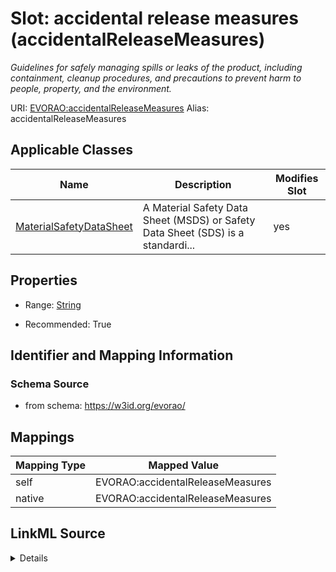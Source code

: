 

# Slot: accidental release measures (accidentalReleaseMeasures) 


_Guidelines for safely managing spills or leaks of the product, including containment, cleanup procedures, and precautions to prevent harm to people, property, and the environment._





URI: [EVORAO:accidentalReleaseMeasures](https://w3id.org/evorao/accidentalReleaseMeasures)
Alias: accidentalReleaseMeasures

<!-- no inheritance hierarchy -->





## Applicable Classes

| Name | Description | Modifies Slot |
| --- | --- | --- |
| [MaterialSafetyDataSheet](MaterialSafetyDataSheet.md) | A Material Safety Data Sheet (MSDS) or Safety Data Sheet (SDS) is a standardi... |  yes  |







## Properties

* Range: [String](String.md)

* Recommended: True





## Identifier and Mapping Information







### Schema Source


* from schema: https://w3id.org/evorao/




## Mappings

| Mapping Type | Mapped Value |
| ---  | ---  |
| self | EVORAO:accidentalReleaseMeasures |
| native | EVORAO:accidentalReleaseMeasures |




## LinkML Source

<details>
```yaml
name: accidentalReleaseMeasures
description: Guidelines for safely managing spills or leaks of the product, including
  containment, cleanup procedures, and precautions to prevent harm to people, property,
  and the environment.
title: accidental release measures
from_schema: https://w3id.org/evorao/
rank: 1000
alias: accidentalReleaseMeasures
domain_of:
- MaterialSafetyDataSheet
range: string
required: false
recommended: true
multivalued: false

```
</details>